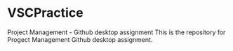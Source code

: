 # VSCPractice
Project Management - Github desktop assignment
This is the repository for Progect Management Github desktop assignment.
